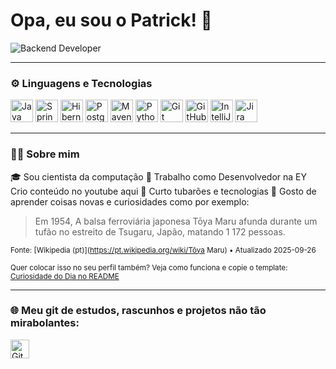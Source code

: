 # Opa, eu sou o Patrick! 🚀  

<img 
  src="https://img.shields.io/badge/Backend%20Developer-0D1117?style=flat&logo=java&logoColor=F89820&labelColor=0D1117&color=0D1117"
  alt="Backend Developer"
/>

---

### ⚙️ Linguagens e Tecnologias  
<p>
  <img src="https://skillicons.dev/icons?i=java" width="36" alt="Java"/>
  <img src="https://skillicons.dev/icons?i=spring" width="36" alt="Spring"/>
  <img src="https://skillicons.dev/icons?i=hibernate" width="36" alt="Hibernate"/>
  <img src="https://skillicons.dev/icons?i=postgres" width="36" alt="PostgreSQL"/>
  <img src="https://skillicons.dev/icons?i=maven" width="36" alt="Maven"/>
  <img src="https://skillicons.dev/icons?i=python" width="36" alt="Python"/>
  <img src="https://skillicons.dev/icons?i=git" width="36" alt="Git"/>
  <img src="https://skillicons.dev/icons?i=githubactions" width="36" alt="GitHub Actions"/>
  <img src="https://skillicons.dev/icons?i=idea" width="36" alt="IntelliJ IDEA"/>
  <img src="https://skillicons.dev/icons?i=jira" width="36" alt="Jira"/>
</p>

---

### 👨‍💻 Sobre mim  
🎓 Sou cientista da computação 
🛒 Trabalho como Desenvolvedor na EY 
Crio conteúdo no youtube aqui 
🤝 Curto tubarões e tecnologias 
🌱 Gosto de aprender coisas novas e curiosidades como por exemplo: 

<!--CURIOSIDADE:START-->
> Em 1954, A balsa ferroviária japonesa Tōya Maru afunda durante um tufão no estreito de Tsugaru, Japão, matando 1 172 pessoas.

<sub>Fonte: [Wikipedia (pt)](https://pt.wikipedia.org/wiki/Tōya Maru) • Atualizado 2025-09-26</sub>
<!--CURIOSIDADE:END-->

<sub>Quer colocar isso no seu perfil também? Veja como funciona e copie o template: [Curiosidade do Dia no README](https://github.com/SEU-USUARIO/curiosidade-readme-template)</sub>


---

### 🌐 Meu git de estudos, rascunhos e projetos não tão mirabolantes: 
<p>
   <a href="https://github.com/c0diguin" target="_blank">
    <img src="https://skillicons.dev/icons?i=github" width="30" alt="GitHub"/>
  </a>
</p>  
